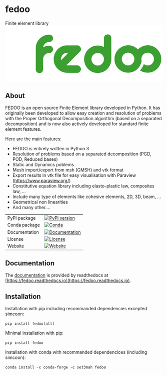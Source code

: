 # fedoo
Finite element library
[![FEDOO Logo](https://github.com/3MAH/fedoo/blob/master/fedOOLogos.png)](https://github.com/3MAH/fedoo)

About
-----

FEDOO is an open source Finite Element library developed in Python. It has originally been developed to allow easy creation and resolution of problems with the Proper Orthogonal Decomposition algorithm (based on a separated decomposition) and is now also actively developed for standard finite element features.

Here are the main features:

- FEDOO is entirely written in Python 3
- Resolution of problems based on a separated decomposition (PGD, POD, Reduced bases)
- Static and Dynamics poblems
- Mesh import/export from msh (GMSH) and vtk format
- Export results in vtk file for easy visualisation with Paraview (https://www.paraview.org/)
- Constitutive equation library including elasto-plastic law, composites law, ...
- Include many type of elements like cohesive elements, 2D, 3D, beam, ...
- Geometrical non linearities
- And many other....

|               |                                                                                                                                        |
|---------------|----------------------------------------------------------------------------------------------------------------------------------------|
| PyPI package  | [![PyPI version](https://badge.fury.io/py/fedoo.svg)](https://badge.fury.io/py/fedoo)                                                  |
| Conda package | [![Conda](https://anaconda.org/set3mah/fedoo/badges/version.svg)](https://anaconda.org/set3mah/fedoo)                                  |
| Documentation | [![Documentation](https://readthedocs.org/projects/fedoo/badge/?version=latest)](https://fedoo.readthedocs.io/en/latest/?badge=latest) |
| License       | [![License](https://img.shields.io/badge/License-GPLv3-blue.svg)](https://www.gnu.org/licenses/gpl-3.0)                                |
| Website       | [![Website](https://img.shields.io/badge/website-3MAH-blue)](https://3mah.github.io/)                                                  |


Documentation
--------------
The [documentation](https://fedoo.readthedocs.io/en/latest/?badge=latest) is provided by readthedocs at
[https://fedoo.readthedocs.io](https://fedoo.readthedocs.io).


Installation
--------------
Installation with pip including recommanded dependencies excepted simcoon:
```
pip install fedoo[all]
```

Minimal installation with pip:
```
pip install fedoo
```

Installation with conda with recommanded dependencices (including simcoon): 
```
conda install -c conda-forge -c set3mah fedoo
```
